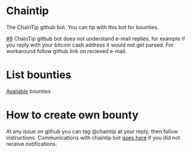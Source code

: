 # Chaintip
The ChainTip github bot. You can tip with this bot for bounties.

[#9](https://github.com/chaintip/chaintip-github/issues/13) ChainTip github bot does not understand e-mail replies, for example if you reply with your bitcoin cash address it would not get parsed. For workaround follow github link on recieved e-mail.

# List bounties

[Available](https://github.com/chaintip/bounties) bounties


# How to create own bounty

At any issue on github you can tag @chaintip at your reply, then follow instructions. Communications with chaintip bot [goes here](https://github.com/chaintip/talking-in-public) if you did not receive notifications.

